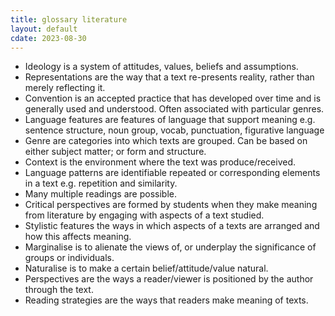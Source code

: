```yaml
---
title: glossary literature
layout: default
cdate: 2023-08-30
---
```


- Ideology is a system of attitudes, values, beliefs and assumptions.
- Representations are the way that a text re-presents reality, rather than merely reflecting it.
- Convention is an accepted practice that has developed over time and is generally used and understood. Often associated with particular genres.
- Language features are features of language that support meaning e.g. sentence structure, noun group, vocab, punctuation, figurative language
- Genre are categories into which texts are grouped. Can be based on either subject matter; or form and structure.
- Context is the environment where the text was produce/received. 
- Language patterns are identifiable repeated or corresponding elements in a text e.g. repetition and similarity.
- Many multiple readings are possible.
- Critical perspectives are formed by students when they make meaning from literature by engaging with aspects of a text studied.
- Stylistic features the ways in which aspects of a texts are arranged and how this affects meaning.
- Marginalise is to alienate the views of, or underplay the significance of groups or individuals.
- Naturalise is to make a certain belief/attitude/value natural.
- Perspectives are the ways a reader/viewer is positioned by the author through the text.
- Reading strategies are the ways that readers make meaning of texts.
